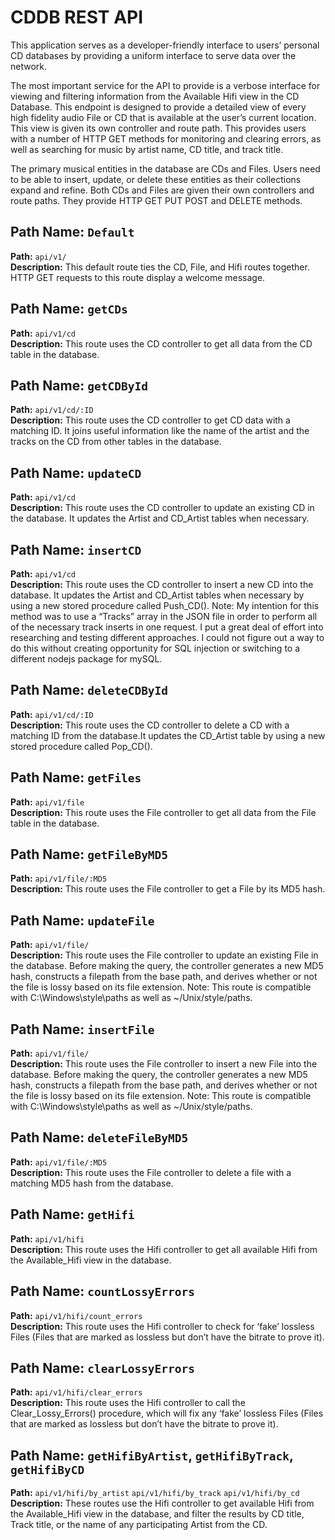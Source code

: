# CDDB REST API

This application serves as a developer-friendly interface to users’ personal CD databases by providing a uniform interface to serve data over the network.

The most important service for the API to provide is a verbose interface for viewing and filtering information from the Available Hifi view in the CD Database. This endpoint is designed to provide a detailed view of every high fidelity audio File or CD that is available at the user’s current location. This view is given its own controller and route path. This provides users with a number of HTTP GET methods for monitoring and clearing errors, as well as searching for music by artist name, CD title, and track title.

The primary musical entities in the database are CDs and Files. Users need to be able to insert, update, or delete these entities as their collections expand and refine. Both CDs and Files are given their own controllers and route paths. They provide HTTP GET PUT POST and DELETE methods.

## Path Name: `Default`

**Path:** `api/v1/`  
**Description:** This default route ties the CD, File, and Hifi routes together. HTTP GET requests to
this route display a welcome message.

## Path Name: `getCDs`

**Path:** `api/v1/cd`  
**Description:** This route uses the CD controller to get all data from the CD table in the database.

## Path Name: `getCDById`

**Path:** `api/v1/cd/:ID`  
**Description:** This route uses the CD controller to get CD data with a matching ID. It joins useful
information like the name of the artist and the tracks on the CD from other tables in the
database.

## Path Name: `updateCD`

**Path:** `api/v1/cd`  
**Description:** This route uses the CD controller to update an existing CD in the database. It
updates the Artist and CD_Artist tables when necessary.

## Path Name: `insertCD`

**Path:** `api/v1/cd`  
**Description:** This route uses the CD controller to insert a new CD into the database. It updates
the Artist and CD_Artist tables when necessary by using a new stored procedure called
Push_CD().
Note: My intention for this method was to use a “Tracks” array in the JSON file in order to
perform all of the necessary track inserts in one request. I put a great deal of effort into
researching and testing different approaches. I could not figure out a way to do this without
creating opportunity for SQL injection or switching to a different nodejs package for mySQL.

## Path Name: `deleteCDById`

**Path:** `api/v1/cd/:ID`  
**Description:** This route uses the CD controller to delete a CD with a matching ID from the
database.It updates the CD_Artist table by using a new stored procedure called Pop_CD().

## Path Name: `getFiles`

**Path:** `api/v1/file`  
**Description:** This route uses the File controller to get all data from the File table in the database.

## Path Name: `getFileByMD5`

**Path:** `api/v1/file/:MD5`  
**Description:** This route uses the File controller to get a File by its MD5 hash.

## Path Name: `updateFile`

**Path:** `api/v1/file/`  
**Description:** This route uses the File controller to update an existing File in the database. Before
making the query, the controller generates a new MD5 hash, constructs a filepath from the base
path, and derives whether or not the file is lossy based on its file extension.
Note: This route is compatible with C:\Windows\style\paths as well as ~/Unix/style/paths.

## Path Name: `insertFile`

**Path:** `api/v1/file/`  
**Description:** This route uses the File controller to insert a new File into the database. Before
making the query, the controller generates a new MD5 hash, constructs a filepath from the base
path, and derives whether or not the file is lossy based on its file extension.
Note: This route is compatible with C:\Windows\style\paths as well as ~/Unix/style/paths.

## Path Name: `deleteFileByMD5`

**Path:** `api/v1/file/:MD5`  
**Description:** This route uses the File controller to delete a file with a matching MD5 hash from
the database.

## Path Name: `getHifi`

**Path:** `api/v1/hifi`  
**Description:** This route uses the Hifi controller to get all available Hifi from the Available_Hifi
view in the database.

## Path Name: `countLossyErrors`

**Path:** `api/v1/hifi/count_errors`  
**Description:** This route uses the Hifi controller to check for ‘fake’ lossless Files (Files that are
marked as lossless but don’t have the bitrate to prove it).

## Path Name: `clearLossyErrors`

**Path:** `api/v1/hifi/clear_errors`  
**Description:** This route uses the Hifi controller to call the Clear_Lossy_Errors() procedure, which
will fix any ‘fake’ lossless Files (Files that are marked as lossless but don’t have the bitrate to
prove it).

## Path Name: `getHifiByArtist`, `getHifiByTrack`, `getHifiByCD`

**Path:** `api/v1/hifi/by_artist` `api/v1/hifi/by_track` `api/v1/hifi/by_cd`  
**Description:** These routes use the Hifi controller to get available Hifi from the Available_Hifi view
in the database, and filter the results by CD title, Track title, or the name of any participating
Artist from the CD.
